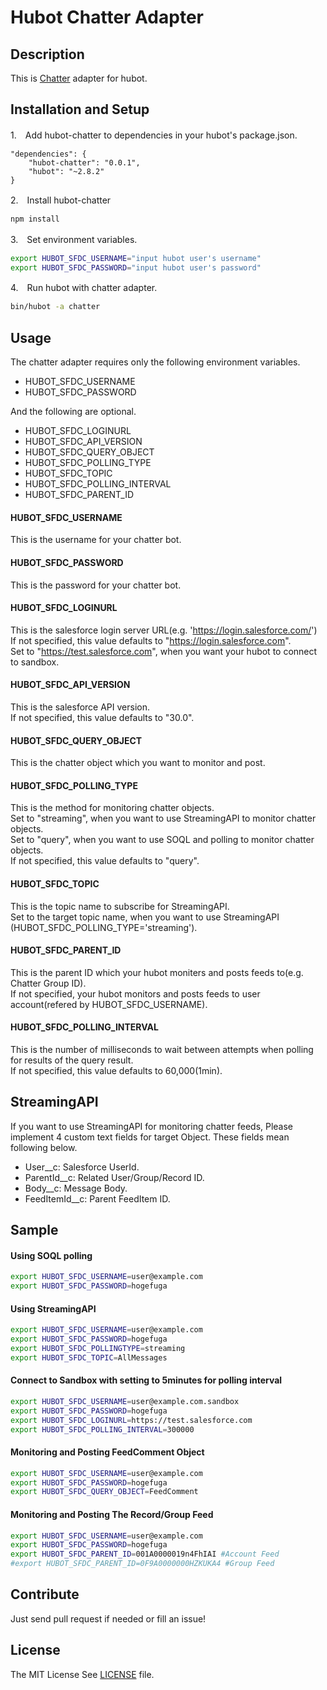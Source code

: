 # Hubot Chatter Adapter
## Description
This is [Chatter](http://www.salesforce.com/jp/chatter/overview/) adapter for hubot.

## Installation and Setup

1.　Add hubot-chatter to dependencies in your hubot's package.json.  

```
"dependencies": {
    "hubot-chatter": "0.0.1",
    "hubot": "~2.8.2"
}
```

2.　Install hubot-chatter  
 ```bash
npm install
```

3.　Set environment variables.  
 ``` bash
export HUBOT_SFDC_USERNAME="input hubot user's username"
export HUBOT_SFDC_PASSWORD="input hubot user's password"
```

4.　Run hubot with chatter adapter.  
 ```bash
bin/hubot -a chatter
```

## Usage
The chatter adapter requires only the following environment variables.

* HUBOT_SFDC_USERNAME
* HUBOT_SFDC_PASSWORD

And the following are optional.

* HUBOT_SFDC_LOGINURL
* HUBOT_SFDC_API_VERSION
* HUBOT_SFDC_QUERY_OBJECT
* HUBOT_SFDC_POLLING_TYPE
* HUBOT_SFDC_TOPIC
* HUBOT_SFDC_POLLING_INTERVAL
* HUBOT_SFDC_PARENT_ID

#### HUBOT_SFDC_USERNAME
This is the username for your chatter bot.

#### HUBOT_SFDC_PASSWORD
This is the password for your chatter bot.

#### HUBOT_SFDC_LOGINURL
This is the salesforce login server URL(e.g. 'https://login.salesforce.com/')  
If not specified, this value defaults to "https://login.salesforce.com".  
Set to "https://test.salesforce.com", when you want your hubot to connect to sandbox.

#### HUBOT_SFDC_API_VERSION
This is the salesforce API version.  
If not specified, this value defaults to "30.0".

#### HUBOT_SFDC_QUERY_OBJECT
This is the chatter object which you want to monitor and post.

#### HUBOT_SFDC_POLLING_TYPE
This is the method for monitoring chatter objects.  
Set to "streaming", when you want to use StreamingAPI to monitor chatter objects.  
Set to "query", when you want to use SOQL and polling to monitor chatter objects.  
If not specified, this value defaults to "query".

#### HUBOT_SFDC_TOPIC
This is the topic name to subscribe for StreamingAPI.  
Set to the target topic name, when you want to use StreamingAPI (HUBOT_SFDC_POLLING_TYPE='streaming').

#### HUBOT_SFDC_PARENT_ID
This is the parent ID which your hubot moniters and posts feeds to(e.g. Chatter Group ID).  
If not specified, your hubot monitors and posts feeds to user account(refered by HUBOT_SFDC_USERNAME).

#### HUBOT_SFDC_POLLING_INTERVAL
This is the number of milliseconds to wait between attempts when polling for results of the query result.  
If not specified, this value defaults to 60,000(1min).


## StreamingAPI
If you want to use StreamingAPI for monitoring chatter feeds,
Please implement 4 custom text fields for target Object.
These fields mean following below.

* User__c: Salesforce UserId.
* ParentId__c: Related User/Group/Record ID.
* Body__c: Message Body.
* FeedItemId__c: Parent FeedItem ID.

## Sample

#### Using SOQL polling
```bash
export HUBOT_SFDC_USERNAME=user@example.com
export HUBOT_SFDC_PASSWORD=hogefuga
```

#### Using StreamingAPI
```bash
export HUBOT_SFDC_USERNAME=user@example.com
export HUBOT_SFDC_PASSWORD=hogefuga
export HUBOT_SFDC_POLLINGTYPE=streaming
export HUBOT_SFDC_TOPIC=AllMessages
```

#### Connect to Sandbox with setting to 5minutes for polling interval
```bash
export HUBOT_SFDC_USERNAME=user@example.com.sandbox
export HUBOT_SFDC_PASSWORD=hogefuga
export HUBOT_SFDC_LOGINURL=https://test.salesforce.com
export HUBOT_SFDC_POLLING_INTERVAL=300000
```

#### Monitoring and Posting FeedComment Object
```bash
export HUBOT_SFDC_USERNAME=user@example.com
export HUBOT_SFDC_PASSWORD=hogefuga
export HUBOT_SFDC_QUERY_OBJECT=FeedComment
```

#### Monitoring and Posting The Record/Group Feed
```bash
export HUBOT_SFDC_USERNAME=user@example.com
export HUBOT_SFDC_PASSWORD=hogefuga
export HUBOT_SFDC_PARENT_ID=001A0000019n4FhIAI #Account Feed
#export HUBOT_SFDC_PARENT_ID=0F9A0000000HZKUKA4 #Group Feed
```

## Contribute
Just send pull request if needed or fill an issue!

## License
The MIT License See [LICENSE](https://github.com/tzmfreedom/hubot-chatter/blob/master/LICENSE) file.
